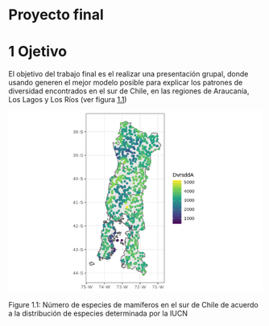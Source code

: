 Proyecto final
================

# 1 Ojetivo

El objetivo del trabajo final es el realizar una presentación grupal,
donde usando generen el mejor modelo posible para explicar los patrones
de diversidad encontrados en el sur de Chile, en las regiones de
Araucanía, Los Lagos y Los Ríos (ver figura
<a href="#fig:Diversidad">1.1</a>)

<div class="figure">

<img src="README_files/figure-gfm/Diversidad-1.png" alt="Número de especies de mamíferos en el sur de Chile de acuerdo a la distribución de especies determinada por la IUCN"  />

<p class="caption">

Figure 1.1: Número de especies de mamíferos en el sur de Chile de
acuerdo a la distribución de especies determinada por la IUCN

</p>

</div>
